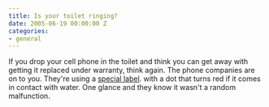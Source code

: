 ```yaml
---
title: Is your toilet ringing?
date: 2005-06-19 00:00:00 Z
categories:
- general
---
```


If you drop your cell phone in the toilet and think you can get away with getting it replaced under warranty, think again. The phone companies are on to you. They're using a [special label](http://www.realtechnews.com/posts/2673). with a dot that turns red if it comes in contact with water. One glance and they know it wasn't a random malfunction.
